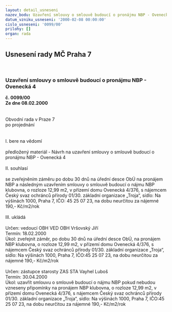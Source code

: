 ```yaml
---
layout: detail_usneseni
nazev_bodu: Uzavření smlouvy o smlouvě budoucí o pronájmu NBP - Ovenecká 4
datum_vzniku_usneseni: '2000-02-08 00:00:00'
cislo_usneseni: '0099/00'
prilohy: []
organ: rada
---
```

<div id="ucUsn_pList" class="usn">
	<span><h2>Usnesení rady MČ Praha 7 </h2>
<br></span><div class="standBody">
<span><h3>Uzavření smlouvy o smlouvě budoucí o pronájmu NBP - Ovenecká 4</h3></span><div class="center">
		<strong>č. 0099/00</strong><br>
	</div>
<div class="center">
		<strong>Ze dne 08.02.2000</strong><br><br>
	</div>
<br>Obvodní rada v Praze 7<br>po projednání<br><br><br>I.	bere na vědomí<br><br> předložený materiál - Návrh na uzavření smlouvy o smlouvě budoucí o pronájmu NBP - Ovenecká 4<br><br>II.	souhlasí <br><br>se zveřejněním záměru po dobu 30 dnů na úřední desce ObÚ na pronájem NBP a následným uzavřením smlouvy o smlouvě budoucí o nájmu NBP klubovna, o rozloze 12,99 m2, v přízemí domu Ovenecká 4/376, s nájemcem Český svaz ochránců přírody 01/30. základní organizace „Troja“, sídlo: Na výšinách 1000, Praha 7, IČO: 45 25 07 23, na dobu neurčitou za nájemné 190,- Kč/m2/rok<br><br>III.	ukládá <br><br> Určen:	vedoucí OBH	VED OBH Vršovský Jiří<br>Termín: 18.02.2000<br>Úkol:	zveřejnit záměr, po dobu 30 dnů na úřední desce ObÚ, na pronájem NBP klubovna, o rozloze 12,99 m2, v přízemí domu Ovenecká 4/376, s nájemcem Český svaz ochránců přírody 01/30. základní organizace „Troja“, sídlo: Na výšinách 1000, Praha 7, IČO:45 25 07 23, na dobu neurčitou za nájemné 190,- Kč/m2/rok <br> <br> Určen:	zástupce starosty	ZAS STA Vayhel Luboš<br>Termín: 30.04.2000<br>Úkol:	uzavřít smlouvu o smlouvě budoucí o nájmu NBP pokud nebudou vzneseny připomínky na pronájem NBP klubovna, o rozloze 12,99 m2, v přízemí domu Ovenecká 4/376, s nájemcem Český svaz ochránců přírody 01/30. základní organizace „Troja“, sídlo: Na výšinách 1000, Praha 7, IČO:45 25 07 23, na dobu neurčitou za nájemné 190,- Kč/m2/rok<br>
</div>
</div>